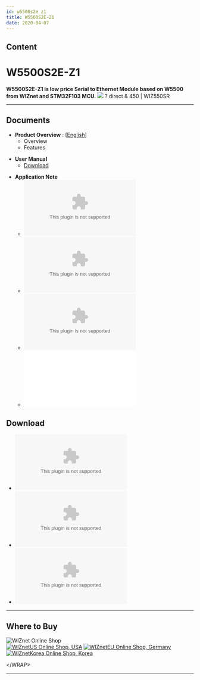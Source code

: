 ```yaml
---
id: w5500s2e_z1
title: W5500S2E-Z1
date: 2020-04-07
---
```


## Content

# W5500S2E-Z1

**W5500S2E-Z1 is low price Serial to Ethernet Module based on W5500 from
WIZnet and STM32F103 MCU.**
![](/{{/products/w5500s2e-z1/500k_w5500s2e_z1.jpg) ? direct & 450 |
WIZ550SR

-----

## Documents

  - **Product Overview** :
    [[English](Overview-[EN].md)] 
      - Overview
      - Features

<!-- end list -->

  - **User Manual**
      - [Download](https://www.wizse.com/w5500s2e/#)

<!-- end list -->

  - **Application Note**
      - ![Guideline for configuring TCP
        Server](/products/w5500s2e-z1/guideline_for_configure_the_s2e_as_tcp_server_by_mcu_v1.1.zip)
      - ![Guideline for configuring UDP
        mode](/products/w5500s2e-z1/guideline_for_configuring_the_s2e_into_udp_mode_by_mcu_v1.1.zip)
      - ![Guideline for configuring TCP
        Client](/products/w5500s2e-z1/guideline_for_configure_the_s2e_as_tcp_client_by_mcu_v1.1.zip)
      - ![Guideline for configuring multiple TCP
        Clients](/products/w5500s2e-z1/guideline_for_configuring_the_s2e_as_multiple_tcp_clients_by_mcu_v1.0_.pdf)


## Download

  - ![Firmware binary](/products/w5500s2e-z1/w5500s2e-z1_app_v2.2.zip)
  - ![Configuration Tool
    (Setup)](/products/w5500s2e-z1/wizs2e_configtool_v1.0.1.3_setup.zip)
  - ![Configuration Tool (.exe
    only)](/products/w5500s2e-z1/wizs2e_configtool_v1.0.1.3.zip)

-----

## Where to Buy

![WIZnet Online Shop](/products/w5500s2e-z1/buynow.png)  
[![WIZnetUS Online Shop,
USA](/products/w5500/w5500_evb/icons/dollar.png)](http://www.shopwiznet.com/)
[![WIZnetEU Online Shop,
Germany](/products/w5500/w5500_evb/icons/european-euro.png)](http://shop.wiznet.eu/)
[![WIZnetKorea Online Shop,
Korea](/products/w5500/w5500_evb/icons/won.png)](http://shop.wiznet.co.kr/)

\</WRAP\>

-----
